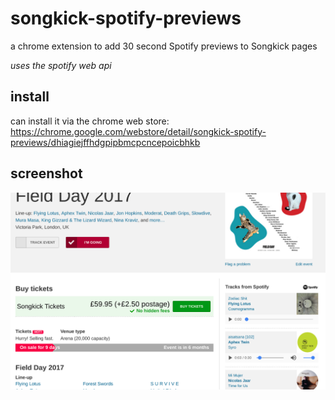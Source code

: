# songkick-spotify-previews

a chrome extension to add 30 second Spotify previews to Songkick pages

_uses the spotify web api_

## install

can install it via the chrome web store:
https://chrome.google.com/webstore/detail/songkick-spotify-previews/dhiagiejffhdgpipbmcpcncepoicbhkb

## screenshot

![Screenshot of the Chrome extension in action](store-screenshot.png)
